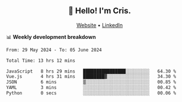 
<h2 align="center">👋 Hello! I'm Cris.</h2>
<p align="center">
  <a href="https://www.criscunas.dev">Website</a> •
  <a href="https://www.linkedin.com/in/cristophercunas/">LinkedIn</a> 
</p>


📊 **Weekly development breakdown**
<!--START_SECTION:waka-->

```txt
From: 29 May 2024 - To: 05 June 2024

Total Time: 13 hrs 12 mins

JavaScript   8 hrs 29 mins   ████████████████░░░░░░░░░   64.30 %
Vue.js       4 hrs 31 mins   ████████▓░░░░░░░░░░░░░░░░   34.30 %
JSON         6 mins          ▒░░░░░░░░░░░░░░░░░░░░░░░░   00.85 %
YAML         3 mins          ░░░░░░░░░░░░░░░░░░░░░░░░░   00.42 %
Python       0 secs          ░░░░░░░░░░░░░░░░░░░░░░░░░   00.06 %
```

<!--END_SECTION:waka-->
